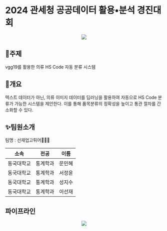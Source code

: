 # 2024 관세청 공공데이터 활용•분석 경진대회
<p align="center">
  <img src="https://github.com/user-attachments/assets/01e45812-251c-408d-8724-7105e324757c">
</p>

## 👗주제
vgg19를 활용한 의류 HS Code 자동 분류 시스템

## 🐶개요
텍스트 데이터가 아닌, 의류 이미지 데이터를 딥러닝을 활용하여 자동으로 HS Code 분류가 가능한 시스템을 제안한다. 이를 통해 품목분류의 정확성을 높이고 통관 절차를 간소화할 수 있다.

## ✨팀원소개
<p> 팀명 : 선재업고튀어🏃🏻‍♂️ </p>

|    소속    |   전공  |  이름  |
| :--------: | :-----: | :----: |
| 동국대학교 | 통계학과 | 문민혜 |
| 동국대학교 | 통계학과 | 서정윤 |
| 동국대학교 | 통계학과 | 성지수 |
| 동국대학교 | 통계학과 | 이선재 |

## 파이프라인
<p align="center">
  <img src="https://github.com/user-attachments/assets/01e45812-251c-408d-8724-7105e324757c](https://github.com/user-attachments/assets/12f03d8e-2aca-4401-a1a1-edb26553ab0c">
</p>
